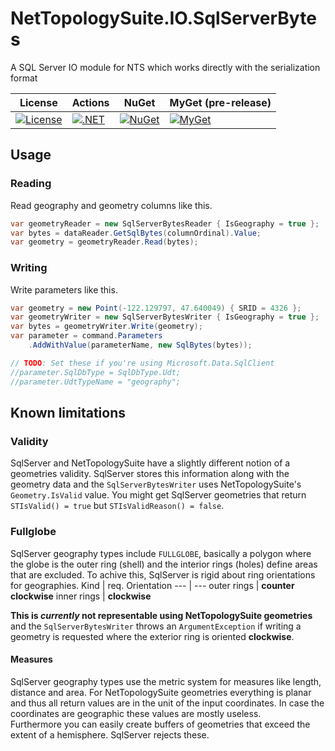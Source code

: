 # NetTopologySuite.IO.SqlServerBytes
A SQL Server IO module for NTS which works directly with the serialization format

| License | Actions | NuGet | MyGet (pre-release) |
| ------- | ------ | ----- | ------------------- |
| [![License](https://img.shields.io/github/license/NetTopologySuite/NetTopologySuite.IO.SqlServerBytes.svg)](https://github.com/NetTopologySuite/NetTopologySuite.IO.SqlServerBytes/blob/master/LICENSE) | [![.NET](https://github.com/NetTopologySuite/NetTopologySuite.IO.SqlServerBytes/actions/workflows/dotnet.yml/badge.svg)](https://github.com/NetTopologySuite/NetTopologySuite.IO.SqlServerBytes/actions/workflows/dotnet.yml) | [![NuGet](https://img.shields.io/nuget/v/NetTopologySuite.IO.SqlServerBytes.svg)](https://www.nuget.org/packages/NetTopologySuite.IO.SqlServerBytes/) | [![MyGet](https://img.shields.io/myget/nettopologysuite/vpre/NetTopologySuite.IO.SqlServerBytes.svg?style=flat)](https://myget.org/feed/nettopologysuite/package/nuget/NetTopologySuite.IO.SqlServerBytes) |

## Usage

### Reading
Read geography and geometry columns like this.

``` csharp
var geometryReader = new SqlServerBytesReader { IsGeography = true };
var bytes = dataReader.GetSqlBytes(columnOrdinal).Value;
var geometry = geometryReader.Read(bytes);
```

### Writing
Write parameters like this.

``` csharp
var geometry = new Point(-122.129797, 47.640049) { SRID = 4326 };
var geometryWriter = new SqlServerBytesWriter { IsGeography = true };
var bytes = geometryWriter.Write(geometry);
var parameter = command.Parameters
    .AddWithValue(parameterName, new SqlBytes(bytes));

// TODO: Set these if you're using Microsoft.Data.SqlClient
//parameter.SqlDbType = SqlDbType.Udt;
//parameter.UdtTypeName = "geography";
```

## Known limitations
### Validity
SqlServer and NetTopologySuite have a slightly different notion of a geometries validity. SqlServer stores this
information along with the geometry data and the `SqlServerBytesWriter` uses NetTopologySuite's `Geometry.IsValid` value.
You might get SqlServer geometries that return `STIsValid() = true` but `STIsValidReason() = false`.

### Fullglobe 
SqlServer geography types include `FULLGLOBE`, basically a polygon where the globe is the outer ring (shell)
and the interior rings (holes) define areas that are excluded. To achive this, SqlServer is rigid about
ring orientations for geographies.
Kind | req. Orientation
--- | ---
outer rings | **counter clockwise**
inner rings | **clockwise**
  
**This is _currently_ not representable using NetTopologySuite geometries** and the `SqlServerBytesWriter`
throws an `ArgumentException` if writing a geometry is requested where the exterior ring is oriented **clockwise**.

#### Measures
SqlServer geography types use the metric system for measures like length, distance and area.
For NetTopologySuite geometries everything is planar and thus all return values are in the unit of the input 
coordinates. In case the coordinates are geographic these values are mostly useless.    
Furthermore you can easily create buffers of geometries that exceed the extent of a hemisphere. SqlServer rejects these.
  